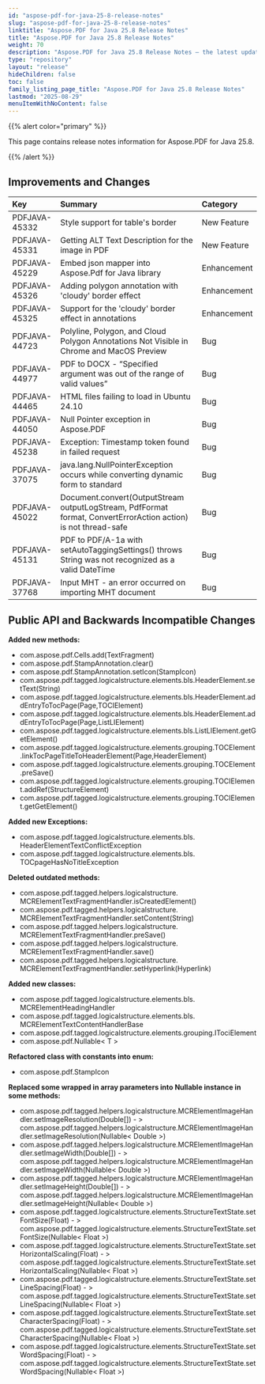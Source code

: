 ```yaml
---
id: "aspose-pdf-for-java-25-8-release-notes"
slug: "aspose-pdf-for-java-25-8-release-notes"
linktitle: "Aspose.PDF for Java 25.8 Release Notes"
title: "Aspose.PDF for Java 25.8 Release Notes"
weight: 70
description: "Aspose.PDF for Java 25.8 Release Notes – the latest updates and fixes."
type: "repository"
layout: "release"
hideChildren: false
toc: false
family_listing_page_title: "Aspose.PDF for Java 25.8 Release Notes"
lastmod: "2025-08-29"
menuItemWithNoContent: false
---
```


{{% alert color="primary" %}}

This page contains release notes information for Aspose.PDF for Java 25.8.

{{% /alert %}}
## **Improvements and Changes**

|**Key**|**Summary**|**Category**|
| :- | :- | :- |
|PDFJAVA-45332|Style support for table's border|New Feature|
|PDFJAVA-45331|Getting ALT Text Description for the image in PDF|New Feature|
|PDFJAVA-45229|Embed json mapper into Aspose.Pdf for Java library|Enhancement|
|PDFJAVA-45326|Adding polygon annotation with 'cloudy' border effect|Enhancement|
|PDFJAVA-45325|Support for the 'cloudy' border effect in annotations|Enhancement|
|PDFJAVA-44723|Polyline, Polygon, and Cloud Polygon Annotations Not Visible in Chrome and MacOS Preview|Bug|
|PDFJAVA-44977|PDF to DOCX - “Specified argument was out of the range of valid values”|Bug|
|PDFJAVA-44465|HTML files failing to load in Ubuntu 24.10|Bug|
|PDFJAVA-44050|Null Pointer exception in Aspose.PDF|Bug|
|PDFJAVA-45238|Exception: Timestamp token found in failed request|Bug|
|PDFJAVA-37075|java.lang.NullPointerException occurs while converting dynamic form to standard|Bug|
|PDFJAVA-45022|Document.convert(OutputStream outputLogStream, PdfFormat format, ConvertErrorAction action) is not thread-safe|Bug|
|PDFJAVA-45131|PDF to PDF/A-1a with setAutoTaggingSettings() throws String was not recognized as a valid DateTime|Bug|
|PDFJAVA-37768|Input MHT - an error occurred on importing MHT document|Bug|


## **Public API and Backwards Incompatible Changes**



**Added new methods:**
- com.aspose.pdf.Cells.add(TextFragment)
- com.aspose.pdf.StampAnnotation.clear()
- com.aspose.pdf.StampAnnotation.setIcon(StampIcon)
- com.aspose.pdf.tagged.logicalstructure.elements.bls.HeaderElement.setText(String)
- com.aspose.pdf.tagged.logicalstructure.elements.bls.HeaderElement.addEntryToTocPage(Page,TOCIElement)
- com.aspose.pdf.tagged.logicalstructure.elements.bls.HeaderElement.addEntryToTocPage(Page,ListLIElement)
- com.aspose.pdf.tagged.logicalstructure.elements.bls.ListLIElement.getGetElement()
- com.aspose.pdf.tagged.logicalstructure.elements.grouping.TOCElement.linkTocPageTitleToHeaderElement(Page,HeaderElement)
- com.aspose.pdf.tagged.logicalstructure.elements.grouping.TOCElement.preSave()
- com.aspose.pdf.tagged.logicalstructure.elements.grouping.TOCIElement.addRef(StructureElement)
- com.aspose.pdf.tagged.logicalstructure.elements.grouping.TOCIElement.getGetElement()

**Added new Exceptions:**
- com.aspose.pdf.tagged.logicalstructure.elements.bls. HeaderElementTextConflictException
- com.aspose.pdf.tagged.logicalstructure.elements.bls. TOCpageHasNoTitleException

**Deleted outdated methods:**
- com.aspose.pdf.tagged.helpers.logicalstructure. MCRElementTextFragmentHandler.isCreatedElement()
- com.aspose.pdf.tagged.helpers.logicalstructure. MCRElementTextFragmentHandler.setContent(String)
- com.aspose.pdf.tagged.helpers.logicalstructure. MCRElementTextFragmentHandler.preSave()
- com.aspose.pdf.tagged.helpers.logicalstructure. MCRElementTextFragmentHandler.save()
- com.aspose.pdf.tagged.helpers.logicalstructure. MCRElementTextFragmentHandler.setHyperlink(Hyperlink)

**Added new classes:**
- com.aspose.pdf.tagged.logicalstructure.elements.bls. MCRElementHeadingHandler
- com.aspose.pdf.tagged.logicalstructure.elements.bls. MCRElementTextContentHandlerBase
- com.aspose.pdf.tagged.logicalstructure.elements.grouping.ITociElement
- com.aspose.pdf.Nullable< T >
	
**Refactored class with constants into enum:**
- com.aspose.pdf.StampIcon

**Replaced some wrapped in array parameters into Nullable instance in some methods:**
- com.aspose.pdf.tagged.helpers.logicalstructure.MCRElementImageHandler.setImageResolution(Double[]) - >  com.aspose.pdf.tagged.helpers.logicalstructure.MCRElementImageHandler.setImageResolution(Nullable< Double >)
- com.aspose.pdf.tagged.helpers.logicalstructure.MCRElementImageHandler.setImageWidth(Double[]) - >  com.aspose.pdf.tagged.helpers.logicalstructure.MCRElementImageHandler.setImageWidth(Nullable< Double >)
- com.aspose.pdf.tagged.helpers.logicalstructure.MCRElementImageHandler.setImageHeight(Double[]) - >  com.aspose.pdf.tagged.helpers.logicalstructure.MCRElementImageHandler.setImageHeight(Nullable< Double >)
 - com.aspose.pdf.tagged.logicalstructure.elements.StructureTextState.setFontSize(Float) - >  com.aspose.pdf.tagged.logicalstructure.elements.StructureTextState.setFontSize(Nullable< Float >)
- com.aspose.pdf.tagged.logicalstructure.elements.StructureTextState.setHorizontalScaling(Float) - >  com.aspose.pdf.tagged.logicalstructure.elements.StructureTextState.setHorizontalScaling(Nullable< Float >)
- com.aspose.pdf.tagged.logicalstructure.elements.StructureTextState.setLineSpacing(Float) - >  com.aspose.pdf.tagged.logicalstructure.elements.StructureTextState.setLineSpacing(Nullable< Float >)
- com.aspose.pdf.tagged.logicalstructure.elements.StructureTextState.setCharacterSpacing(Float) - >  com.aspose.pdf.tagged.logicalstructure.elements.StructureTextState.setCharacterSpacing(Nullable< Float >)
- com.aspose.pdf.tagged.logicalstructure.elements.StructureTextState.setWordSpacing(Float) - >  com.aspose.pdf.tagged.logicalstructure.elements.StructureTextState.setWordSpacing(Nullable< Float >)


